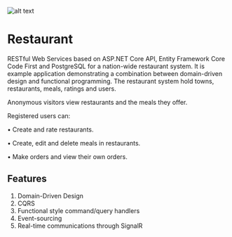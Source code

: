 ![alt text](https://travis-ci.org/profjordanov/restaurant.svg?branch=master)

# Restaurant
RESTful Web Services based on ASP.NET Core API, Entity Framework Core Code First and PostgreSQL for a nation-wide restaurant system. It is example application demonstrating a combination between domain-driven design and functional programming. The restaurant system hold towns, restaurants, meals, ratings and users. 

Anonymous visitors view restaurants and the meals they offer.

Registered users can:

•	Create and rate restaurants.

•	Create, edit and delete meals in restaurants.

•	Make orders and view their own orders.

## Features

1. Domain-Driven Design
2. CQRS
3. Functional style command/query handlers
4. Event-sourcing
5. Real-time communications through SignalR
